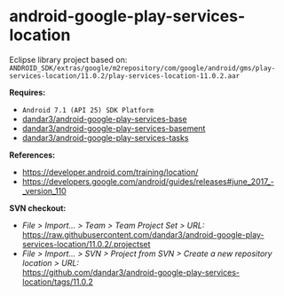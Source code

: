 # android-google-play-services-location

Eclipse library project based on:<br/>
`ANDROID_SDK/extras/google/m2repository/com/google/android/gms/play-services-location/11.0.2/play-services-location-11.0.2.aar`

**Requires:**
- `Android 7.1 (API 25) SDK Platform`
- [dandar3/android-google-play-services-base](https://github.com/dandar3/android-google-play-services-base/tree/11.0.2)
- [dandar3/android-google-play-services-basement](https://github.com/dandar3/android-google-play-services-basement/tree/11.0.2)
- [dandar3/android-google-play-services-tasks](https://github.com/dandar3/android-google-play-services-tasks/tree/11.0.2)

**References:**
- https://developer.android.com/training/location/
- https://developers.google.com/android/guides/releases#june_2017_-_version_110

**SVN checkout:**
- _File > Import... > Team > Team Project Set > URL:_<br/>
  https://raw.githubusercontent.com/dandar3/android-google-play-services-location/11.0.2/.projectset
- _File > Import... > SVN > Project from SVN > Create a new repository location > URL:_<br/> 
  https://github.com/dandar3/android-google-play-services-location/tags/11.0.2